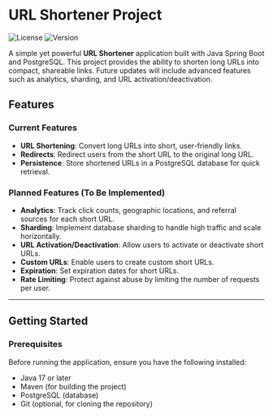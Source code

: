 # URL Shortener Project

![License](https://img.shields.io/badge/license-MIT-blue.svg) ![Version](https://img.shields.io/badge/version-1.0.0-green.svg)

A simple yet powerful **URL Shortener** application built with Java Spring Boot and PostgreSQL. This project provides the ability to shorten long URLs into compact, shareable links. Future updates will include advanced features such as analytics, sharding, and URL activation/deactivation.


## Features

### Current Features
- **URL Shortening**: Convert long URLs into short, user-friendly links.
- **Redirects**: Redirect users from the short URL to the original long URL.
- **Persistence**: Store shortened URLs in a PostgreSQL database for quick retrieval.

### Planned Features (To Be Implemented)
- **Analytics**: Track click counts, geographic locations, and referral sources for each short URL.
- **Sharding**: Implement database sharding to handle high traffic and scale horizontally.
- **URL Activation/Deactivation**: Allow users to activate or deactivate short URLs.
- **Custom URLs**: Enable users to create custom short URLs.
- **Expiration**: Set expiration dates for short URLs.
- **Rate Limiting**: Protect against abuse by limiting the number of requests per user.

---

## Getting Started

### Prerequisites

Before running the application, ensure you have the following installed:
- Java 17 or later
- Maven (for building the project)
- PostgreSQL (database)
- Git (optional, for cloning the repository)


